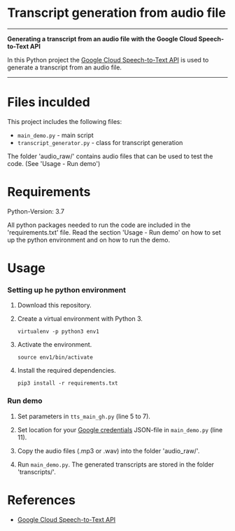 # Transcript generation from audio file

---

**Generating a transcript from an audio file with the Google Cloud Speech-to-Text API**

In this Python project the [Google Cloud Speech-to-Text API](https://cloud.google.com/speech-to-text) is used to generate a transcript from an audio file. 

---

# Files inculded

This project includes the following files:
* <code>main_demo.py</code> - main script
* <code>transcript_generator.py</code> - class for transcript generation

The folder 'audio_raw/' contains audio files that can be used to test the code. (See 'Usage - Run demo')

# Requirements

Python-Version: 3.7

All python packages needed to run the code are included in the 'requirements.txt' file. Read the section 'Usage - Run demo' on how to set up the python environment and on how to run the demo.

# Usage

### Setting up he python environment 

1. Download this repository. 
2. Create a virtual environment with Python 3.

    ```
    virtualenv -p python3 env1
    ```

3. Activate the environment.

    ```
    source env1/bin/activate
    ```

4. Install the required dependencies.

    ```
    pip3 install -r requirements.txt
    ```

### Run demo

1. Set parameters in <code>tts_main_gh.py</code> (line 5 to 7).

2. Set location for your [Google credentials](https://cloud.google.com/docs/authentication/getting-started) JSON-file in <code>main_demo.py</code> (line 11).

3. Copy the audio files (.mp3 or .wav) into the folder 'audio_raw/'.

4. Run <code>main_demo.py</code>. The generated transcripts are stored in the folder 'transcripts/'.

# References

* [Google Cloud Speech-to-Text API](https://cloud.google.com/speech-to-text)